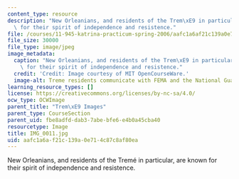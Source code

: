 ```yaml
---
content_type: resource
description: "New Orleanians, and residents of the Trem\xE9 in particular, are known\
  \ for their spirit of independence and resistence."
file: /courses/11-945-katrina-practicum-spring-2006/aafc1a6af21c139a0e714c87c8af80ea_IMG_0011.jpg
file_size: 30000
file_type: image/jpeg
image_metadata:
  caption: "New Orleanians, and residents of the Trem\xE9 in particular, are known\
    \ for their spirit of independence and resistence."
  credit: 'Credit: Image courtesy of MIT OpenCourseWare.'
  image-alt: Treme residents communicate with FEMA and the National Guard.
learning_resource_types: []
license: https://creativecommons.org/licenses/by-nc-sa/4.0/
ocw_type: OCWImage
parent_title: "Trem\xE9 Images"
parent_type: CourseSection
parent_uid: fbe8adfd-dab3-7abe-bfe6-e4b0a45cba40
resourcetype: Image
title: IMG_0011.jpg
uid: aafc1a6a-f21c-139a-0e71-4c87c8af80ea
---
```

New Orleanians, and residents of the Tremé in particular, are known for their spirit of independence and resistence.